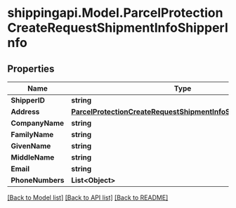 
# shippingapi.Model.ParcelProtectionCreateRequestShipmentInfoShipperInfo

## Properties

Name | Type | Description | Notes
------------ | ------------- | ------------- | -------------
**ShipperID** | **string** |  | [optional] 
**Address** | [**ParcelProtectionCreateRequestShipmentInfoShipperInfoAddress**](ParcelProtectionCreateRequestShipmentInfoShipperInfoAddress.md) |  | [optional] 
**CompanyName** | **string** |  | [optional] 
**FamilyName** | **string** |  | [optional] 
**GivenName** | **string** |  | [optional] 
**MiddleName** | **string** |  | [optional] 
**Email** | **string** |  | [optional] 
**PhoneNumbers** | **List&lt;Object&gt;** |  | [optional] 

[[Back to Model list]](../README.md#documentation-for-models)
[[Back to API list]](../README.md#documentation-for-api-endpoints)
[[Back to README]](../README.md)

